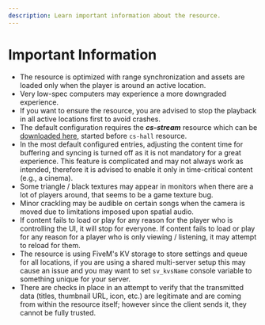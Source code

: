 ```yaml
---
description: Learn important information about the resource.
---
```


# Important Information

* The resource is optimized with range synchronization and assets are loaded only when the player is around an active location.
* Very low-spec computers may experience a more downgraded experience.
* If you want to ensure the resource, you are advised to stop the playback in all active locations first to avoid crashes.
* The default configuration requires the _**cs-stream**_ resource which can be [downloaded here](https://github.com/criticalscripts-shop/cs-stream), started before `cs-hall` resource.
* In the most default configured entries, adjusting the content time for buffering and syncing is turned off as it is not mandatory for a great experience. This feature is complicated and may not always work as intended, therefore it is advised to enable it only in time-critical content (e.g., a cinema).
* Some triangle / black textures may appear in monitors when there are a lot of players around, that seems to be a game texture bug.
* Minor crackling may be audible on certain songs when the camera is moved due to limitations imposed upon spatial audio.
* If content fails to load or play for any reason for the player who is controlling the UI, it will stop for everyone. If content fails to load or play for any reason for a player who is only viewing / listening, it may attempt to reload for them.
* The resource is using FiveM's KV storage to store settings and queue for all locations, if you are using a shared multi-server setup this may cause an issue and you may want to set `sv_kvsName` console variable to something unique for your server.
* There are checks in place in an attempt to verify that the transmitted data (titles, thumbnail URL, icon, etc.) are legitimate and are coming from within the resource itself; however since the client sends it, they cannot be fully trusted.

